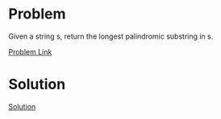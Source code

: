 # Problem
Given a string s, return the longest palindromic substring in s.

[Problem Link](https://leetcode.com/problems/longest-palindromic-substring/description/)

# Solution
[Solution](https://github.com/OJScofield/ProblemSolving/new/main/longestPalindromicSubstring/solution.py/)
